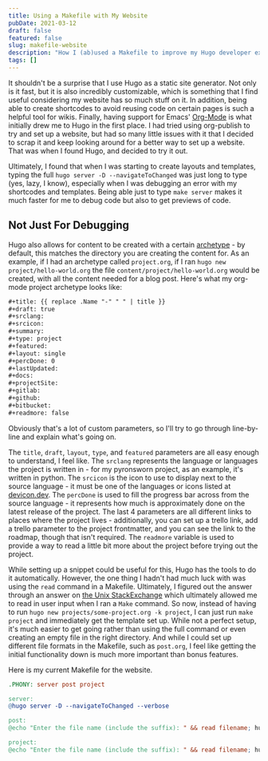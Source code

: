 ```yaml
---
title: Using a Makefile with My Website
pubDate: 2021-03-12
draft: false
featured: false
slug: makefile-website
description: "How I (ab)used a Makefile to improve my Hugo developer experience."
tags: []
---
```


It shouldn't be a surprise that I use Hugo as a static site generator. Not only is it fast, but it is also incredibly customizable, which is something that I find useful considering my website has so much stuff on it. In addition, being able to create shortcodes to avoid reusing code on certain pages is such a helpful tool for wikis. Finally, having support for Emacs' [Org-Mode](https://orgmode.org/) is what initially drew me to Hugo in the first place. I had tried using org-publish to try and set up a website, but had so many little issues with it that I decided to scrap it and keep looking around for a better way to set up a website. That was when I found Hugo, and decided to try it out.

Ultimately, I found that when I was starting to create layouts and templates, typing the full `hugo server -D --navigateToChanged` was just long to type (yes, lazy, I know), especially when I was debugging an error with my shortcodes and templates. Being able just to type `make server` makes it much faster for me to debug code but also to get previews of code.

## Not Just For Debugging

Hugo also allows for content to be created with a certain [archetype](https://gohugo.io/content-management/archetypes/) - by default, this matches the directory you are creating the content for. As an example, if I had an archetype called `project.org`, if I ran `hugo new project/hello-world.org` the file `content/project/hello-world.org` would be created, with all the content needed for a blog post. Here's what my org-mode project archetype looks like:

```org
#+title: {{ replace .Name "-" " " | title }}
#+draft: true
#+srclang:
#+srcicon:
#+summary:
#+type: project
#+featured:
#+layout: single
#+percDone: 0
#+lastUpdated:
#+docs:
#+projectSite:
#+gitlab:
#+github:
#+bitbucket:
#+readmore: false
```

Obviously that's a lot of custom parameters, so I'll try to go through line-by-line and explain what's going on.

The `title`, `draft`, `layout`, `type`, and `featured` parameters are all easy enough to understand, I feel like. The `srclang` represents the language or languages the project is written in - for my pyronsworn project, as an example, it's written in python. The `srcicon` is the icon to use to display next to the source language - it must be one of the languages or icons listed at [devicon.dev](https://devicon.dev/). The `percDone` is used to fill the progress bar across from the source language - it represents how much is approximately done on the latest release of the project. The last 4 parameters are all different links to places where the project lives - additionally, you can set up a trello link, add a trello parameter to the project frontmatter, and you can see the link to the roadmap, though that isn't required. The `readmore` variable is used to provide a way to read a little bit more about the project before trying out the project.

While setting up a snippet could be useful for this, Hugo has the tools to do it automatically. However, the one thing I hadn't had much luck with was using the `read` command in a Makefile. Ultimately, I figured out the answer through an answer on [the Unix StackExchange](https://unix.stackexchange.com/questions/322517/read-command-not-working-in-a-makefile) which ultimately allowed me to read in user input when I ran a `Make` command. So now, instead of having to run `hugo new projects/some-project.org -k project`, I can just run `make project` and immediately get the template set up. While not a perfect setup, it's much easier to get going rather than using the full command or even creating an empty file in the right directory. And while I could set up different file formats in the Makefile, such as `post.org`, I feel like getting the initial functionality down is much more important than bonus features.

Here is my current Makefile for the website.

```makefile
.PHONY: server post project

server:
@hugo server -D --navigateToChanged --verbose

post:
@echo "Enter the file name (include the suffix): " && read filename; hugo new blog/$$filename -k post

project:
@echo "Enter the file name (include the suffix): " && read filename; hugo new projects/$$filename -k project
```
